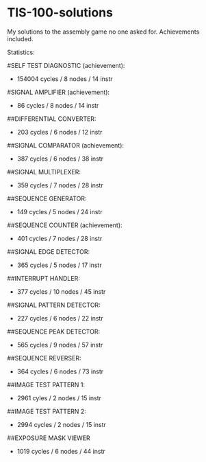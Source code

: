 # TIS-100-solutions
My solutions to the assembly game no one asked for. Achievements included.

Statistics:

#SELF TEST DIAGNOSTIC (achievement):
* 154004 cycles / 8 nodes / 14 instr

#SIGNAL AMPLIFIER (achievement):
* 86 cycles / 8 nodes / 14 instr

##DIFFERENTIAL CONVERTER:
* 203 cycles / 6 nodes / 12 instr

##SIGNAL COMPARATOR (achievement):
* 387 cycles / 6 nodes / 38 instr

##SIGNAL MULTIPLEXER:
* 359 cycles / 7 nodes / 28 instr

##SEQUENCE GENERATOR:
* 149 cycles / 5 nodes / 24 instr

##SEQUENCE COUNTER (achievement):
* 401 cycles / 7 nodes / 28 instr

##SIGNAL EDGE DETECTOR:
* 365 cycles / 5 nodes / 17 instr

##INTERRUPT HANDLER:
* 377 cycles / 10 nodes / 45 instr

##SIGNAL PATTERN DETECTOR:
* 227 cycles / 6 nodes / 22 instr

##SEQUENCE PEAK DETECTOR:
* 565 cycles / 9 nodes / 57 instr

##SEQUENCE REVERSER:
* 364 cycles / 6 nodes / 73 instr

##IMAGE TEST PATTERN 1:
* 2961 cyles / 2 nodes / 15 instr

##IMAGE TEST PATTERN 2:
* 2994 cycles / 2 nodes / 15 instr

##EXPOSURE MASK VIEWER
* 1019 cycles / 6 nodes / 44 instr
